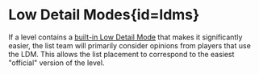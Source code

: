 <div class='panel fade js-scroll-anim' data-anim='fade'>

# Low Detail Modes{id=ldms}

If a level contains a [built-in Low Detail Mode](/guidelines/lowdetailmodes/#existing-ldms) that makes it significantly easier, the list team will primarily consider opinions from players that use the LDM. This allows the list placement to correspond to the easiest "official" version of the level.

</div>
